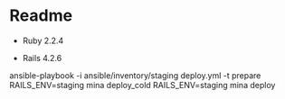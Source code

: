 # Readme

* Ruby 2.2.4

* Rails 4.2.6

ansible-playbook -i ansible/inventory/staging deploy.yml -t prepare
RAILS_ENV=staging mina deploy_cold
RAILS_ENV=staging mina deploy
